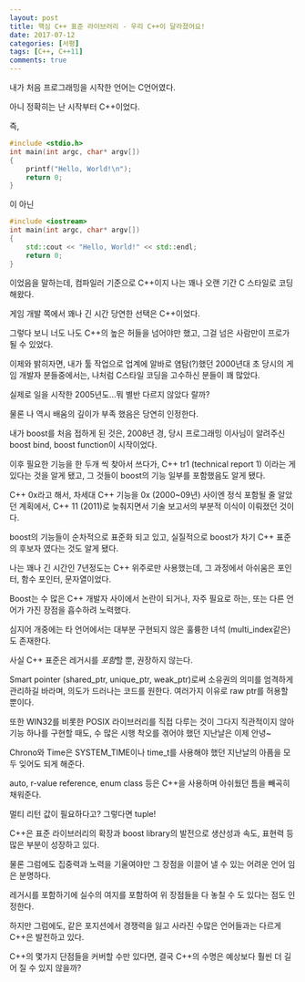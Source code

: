 ```yaml
---
layout: post
title: 핵심 C++ 표준 라이브러리 - 우리 C++이 달라졌어요!
date: 2017-07-12
categories: [서평]
tags: [C++, C++11]
comments: true
---
```

내가 처음 프로그래밍을 시작한 언어는 C언어였다.

아니 정확히는 난 시작부터 C++이었다.

즉, 

~~~ cpp
#include <stdio.h>
int main(int argc, char* argv[])
{
    printf("Hello, World!\n");
    return 0;
}
~~~

이 아닌

~~~ cpp
#include <iostream>
int main(int argc, char* argv[])
{
    std::cout << "Hello, World!" << std::endl;
    return 0;
}
~~~

이었음을 말하는데, 컴파일러 기준으로 C++이지 나는 꽤나 오랜 기간 C 스타일로 코딩해왔다.


게임 개발 쪽에서 꽤나 긴 시간 당연한 선택은 C++이었다.

그렇다 보니 너도 나도 C++의 높은 허들을 넘어야만 했고, 그걸 넘은 사람만이 프로가 될 수 있었다.

이제와 밝히자면, 내가 툴 작업으로 업계에 알바로 염탐(?)했던 2000년대 초 당시의 게임 개발자 분들중에서는, 나처럼 C스타일 코딩을 고수하신 분들이 꽤 많았다.

실제로 일을 시작한 2005년도...뭐 별반 다르지 않았다 랄까?

물론 나 역시 배움의 깊이가 부족 했음은 당연히 인정한다.

내가 boost를 처음 접하게 된 것은, 2008년 경, 당시 프로그래밍 이사님이 알려주신 boost bind, boost function이 시작이었다.

이후 필요한 기능을 한 두개 씩 찾아서 쓰다가, C++ tr1 (technical report 1) 이라는 게 있다는 것을 알게 됐고, 그 것들이 boost의 기능 일부를 포함했음도 알게 됐다.

C++ 0x라고 해서, 차세대 C++ 기능을 0x (2000~09년) 사이엔 정식 포함될 줄 알았던 계획에서, C++  11 (2011)로 늦춰지면서 기술 보고서의 부분적 이식이 이뤄졌던 것이다.

boost의 기능들이 순차적으로 표준화 되고 있고, 실질적으로 boost가 차기 C++ 표준의 후보자 였다는 것도 알게 됐다.

나는 꽤나 긴 시간인 7년정도는 C++ 위주로만 사용했는데, 그 과정에서 아쉬움은 포인터, 함수 포인터, 문자열이었다.

Boost는 수 많은 C++ 개발자 사이에서 논란이 되거나, 자주 필요로 하는, 또는 다른 언어가 가진 장점을 흡수하려 노력했다.

심지어 개중에는 타 언어에서는 대부분 구현되지 않은 훌륭한 녀석 (multi_index같은)도 존재한다.

사실 C++ 표준은 레거시를 *포함*할 뿐, 권장하지 않는다.

Smart pointer (shared_ptr, unique_ptr, weak_ptr)로써 소유권의 의미를 엄격하게 관리하길 바라며, 의도가 드러나는 코드를 원한다. 여러가지 이유로 raw ptr를 허용할 뿐이다.

또한 WIN32를 비롯한 POSIX 라이브러리를 직접 다루는 것이 그다지 직관적이지 않아 기능 하나를 구현할 때도, 수 많은 시행 착오를 겪어야 했던 지난날은 이제 안녕~

Chrono와 Time은 SYSTEM_TIME이나 time_t를 사용해야 했던 지난날의 아픔을 모두 잊어도 되게 해준다.

auto, r-value reference, enum class 등은 C++을 사용하며 아쉬웠던 틈을 빼곡히 채워준다.

멀티 리턴 값이 필요하다고? 그렇다면 tuple!

C++은 표준 라이브러리의 확장과 boost library의 발전으로 생산성과 속도, 표현력 등 많은 부분이 성장하고 있다.

물론 그럼에도 집중력과 노력을 기울여야만 그 장점을 이끌어 낼 수 있는 어려운 언어 임은 분명하다.

레거시를 포함하기에 실수의 여지를 포함하여 위 장점들을 다 놓칠 수 도 있다는 점도 인정한다.

하지만 그럼에도, 같은 포지션에서 경쟁력을 잃고 사라진 수많은 언어들과는 다르게 C++은 발전하고 있다. 

C++의 몇가지 단점들을 커버할 수만 있다면, 결국 C++의 수명은 예상보다 훨씬 더 길어 질 수 있지 않을까?

